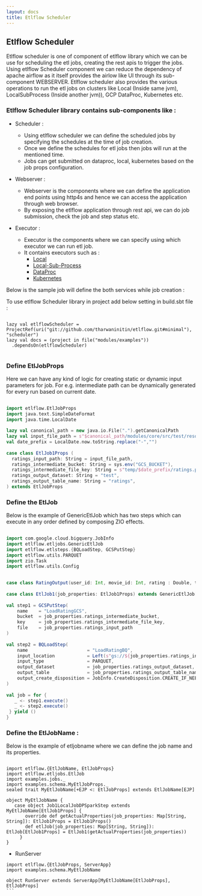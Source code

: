 ```yaml
---
layout: docs
title: Etlflow Scheduler 
---
```


## Etlflow Scheduler

Etlflow scheduler is one of component of etlflow library which we can be use for scheduling the etl jobs, creating the rest apis to trigger the jobs. Using etlflow Scheduler component we can reduce the dependency of apache airflow as it itself provides the airlow like UI through its sub-component WEBSERVER.
Etlflow scheduler also provides the various operations to run the etl jobs on clusters like Local (Inside same jvm), LocalSubProcess (Inside another jvm)), GCP DataProc, Kubernetes etc.

### Etlflow Scheduler library contains sub-components like :

* Scheduler : 
   - Using etlflow scheduler we can define the scheduled jobs by specifying the schedules at the time of job creation.
   - Once we define the schedules for etl jobs then jobs will run at the mentioned time.
   - Jobs can get submitted on dataproc, local, kubernetes based on the job props configuration.
   
* Webserver :
   - Webserver is the components where we can define the application end points using http4s and hence we can access the application through web browser.
   - By exposing the etlflow application through rest api, we can do job submission, check the job and step status etc.

* Executor :
   - Executor is the components where we can specify using which executor we can run etl job.
   - It contains executors such as : 
     * [Local](local.html)
     * [Local-Sub-Process](local_subprocess.html)
     * [DataProc](dataproc.html)
     * [Kubernetes](kubernates.html)
    
Below is the sample job will define the both services while job creation : 

To use etlflow Scheduler library in project add below setting in build.sbt file : 

```

lazy val etlflowScheduler = ProjectRef(uri("git://github.com/tharwaninitin/etlflow.git#minimal"), "scheduler")
lazy val docs = (project in file("modules/examples"))
  .dependsOn(etlflowScheduler)
         
```

### Define EtlJobProps
Here we can have any kind of logic for creating static or dynamic input parameters for job.
For e.g. intermediate path can be dynamically generated for every run based on current date.

```scala mdoc      
      
import etlflow.EtlJobProps
import java.text.SimpleDateFormat
import java.time.LocalDate
      
lazy val canonical_path = new java.io.File(".").getCanonicalPath
lazy val input_file_path = s"$canonical_path/modules/core/src/test/resources/input/movies/ratings_parquet/ratings.parquet"
val date_prefix = LocalDate.now.toString.replace("-","")
      
case class EtlJob1Props (
  ratings_input_path: String = input_file_path,
  ratings_intermediate_bucket: String = sys.env("GCS_BUCKET"),
  ratings_intermediate_file_key: String = s"temp/$date_prefix/ratings.parquet",
  ratings_output_dataset: String = "test",
  ratings_output_table_name: String = "ratings",
) extends EtlJobProps
```

### Define the EtlJob
Below is the example of GenericEtlJob which has two steps which can execute in any order defined by composing ZIO effects. 

```scala mdoc      
 
import com.google.cloud.bigquery.JobInfo
import etlflow.etljobs.GenericEtlJob
import etlflow.etlsteps.{BQLoadStep, GCSPutStep}
import etlflow.utils.PARQUET
import zio.Task
import etlflow.utils.Config

    
case class RatingOutput(user_id: Int, movie_id: Int, rating : Double, timestamp: Long, date: java.sql.Date)
    
case class EtlJob1(job_properties: EtlJob1Props) extends GenericEtlJob[EtlJob1Props] {
      
val step1 = GCSPutStep(
    name    = "LoadRatingGCS",
    bucket  = job_properties.ratings_intermediate_bucket,
    key     = job_properties.ratings_intermediate_file_key,
    file    = job_properties.ratings_input_path
)
          
val step2 = BQLoadStep(
    name                      = "LoadRatingBQ",
    input_location            = Left(s"gs://${job_properties.ratings_intermediate_bucket}/${job_properties.ratings_intermediate_file_key}"),
    input_type                = PARQUET,
    output_dataset            = job_properties.ratings_output_dataset,
    output_table              = job_properties.ratings_output_table_name,
    output_create_disposition = JobInfo.CreateDisposition.CREATE_IF_NEEDED
)
    
val job = for {
   _ <- step1.execute()
   _ <- step2.execute()
 } yield ()
}
```    

### Define the EtlJobName : 

Below is the example of etljobname where we can define the job name and its properties.

```

import etlflow.{EtlJobName, EtlJobProps}
import etlflow.etljobs.EtlJob
import examples.jobs._
import examples.schema.MyEtlJobProps._
sealed trait MyEtlJobName[+EJP <: EtlJobProps] extends EtlJobName[EJP]

object MyEtlJobName {
   case object Job1LocalJobDPSparkStep extends MyEtlJobName[EtlJob1Props] {
       override def getActualProperties(job_properties: Map[String, String]): EtlJob1Props = EtlJob1Props()
       def etlJob(job_properties: Map[String, String]): EtlJob[EtlJob1Props] = EtlJob1(getActualProperties(job_properties))
     }
}

```

* RunServer

````
import etlflow.{EtlJobProps, ServerApp}
import examples.schema.MyEtlJobName
      
object RunServer extends ServerApp[MyEtlJobName[EtlJobProps], EtlJobProps]
```  

